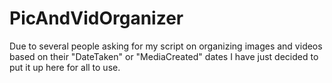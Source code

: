 # PicAndVidOrganizer
Due to several people asking for my script on organizing images and videos based on their "DateTaken" or "MediaCreated" dates I have just decided to put it up here for all to use.
